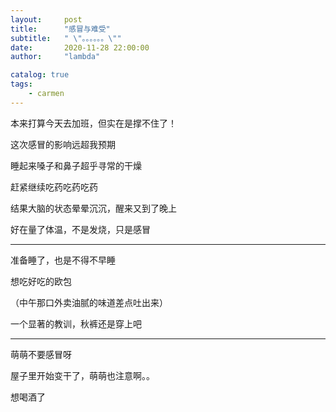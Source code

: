 ```yaml
---
layout:     post
title:      "感冒与难受"
subtitle:   " \"。。。。。。\""
date:       2020-11-28 22:00:00
author:     "lambda"

catalog: true
tags:
    - carmen
---
```


本来打算今天去加班，但实在是撑不住了！

这次感冒的影响远超我预期

睡起来嗓子和鼻子超乎寻常的干燥

赶紧继续吃药吃药吃药

结果大脑的状态晕晕沉沉，醒来又到了晚上

好在量了体温，不是发烧，只是感冒

---

准备睡了，也是不得不早睡

想吃好吃的欧包

（中午那口外卖油腻的味道差点吐出来）

一个显著的教训，秋裤还是穿上吧

---

萌萌不要感冒呀

屋子里开始变干了，萌萌也注意啊。。

想喝酒了
